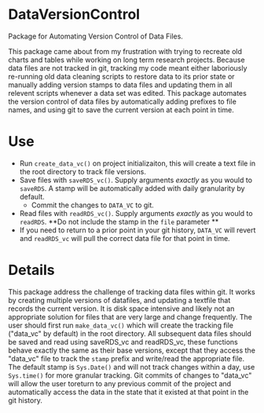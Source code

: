 # DataVersionControl
Package for Automating Version Control of Data Files. 

This package came about from my frustration with trying to recreate old charts and tables while working on long term research projects. 
Because data files are not tracked in git, tracking my code meant either laboriously re-running old data cleaning scripts to restore data to its prior state or manually adding version stamps to data files and 
updating them in all relevent scripts whenever a data set was edited. 
This package automates the version control of data files by automatically adding prefixes to file names, and using git to save the current version at each point in time. 

# Use
- Run `create_data_vc()` on project initializaiton, this will create a text file in the root directory to track file versions. 
- Save files with `saveRDS_vc()`. Supply arguments *exactly* as you would to `saveRDS`. A stamp will be automatically added with daily granularity by default. 
  - Commit the changes to `DATA_VC` to git. 
- Read files with `readRDS_vc()`. Supply arguments *exactly* as you would to `readRDS`. **Do not include the stamp in the `file` parameter **
- If you need to return to a prior point in your git history, `DATA_VC` will revert and `readRDS_vc` will pull the correct data file for that point in time. 

# Details
This package address the challenge of tracking data files within git. 
It works by creating multiple versions of datafiles, and updating a textfile that records the current version. 
It is disk space intensive and likely not an appropriate solution for files that are very large and change frequently. 
The user should first run `make_data_vc()` which will create the tracking file ("data_vc" by default) in the root directory. 
All subsequent data files should be saved and read using saveRDS_vc and readRDS_vc, these functions behave exactly the same as their base versions, except that they access the "data_vc" file to track the `stamp` prefix and write/read the appropriate file. 
The default stamp is `Sys.Date()` and will not track changes within a day, use `Sys.time()` for more granular tracking. 
Git commits of changes to "data_vc" will allow the user toreturn to any previous commit of the project and automatically access the data in the state that it existed at that point in the git history. 
